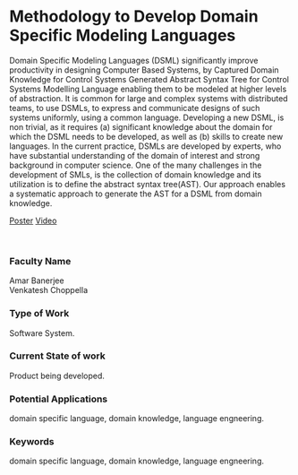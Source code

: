 # Methodology to Develop Domain Specific Modeling Languages

Domain Specific Modeling Languages (DSML) significantly improve productivity in designing Computer Based Systems, by Captured Domain Knowledge for Control Systems Generated Abstract Syntax Tree for Control Systems Modelling Language enabling them to be modeled at higher levels of abstraction. It is common for large and complex systems with distributed teams, to use DSMLs, to express and communicate designs of such systems uniformly, using a common language. Developing a new DSML, is non trivial, as it requires (a) significant knowledge about the domain for which the DSML needs to be developed, as well as (b) skills to create new languages. In the current practice, DSMLs are developed by experts, who have substantial understanding of the domain of interest and strong background in computer science. One of the many challenges in the development of SMLs, is the collection of domain knowledge and its utilization is to define the abstract syntax tree(AST). Our approach enables a systematic approach to generate the AST for a DSML from domain knowledge.

[Poster](07.%20Methodology%20to%20Develop%20Domain%20Specific%20Modeling%20Languages.pdf)
[Video](https://youtu.be/i2wOmH3vdv0)

<br>


### Faculty Name

Amar Banerjee<br>
Venkatesh Choppella


### Type of Work

Software System.


### Current State of work

Product being developed.


### Potential Applications

domain specific language, domain knowledge, language engneering.


### Keywords

domain specific language, domain knowledge, language engneering.
